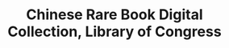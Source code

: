---
objectid: '57'
title: Chinese Rare Book Digital Collection, Library of Congress
alternatetitle:
external_url: https://www.loc.gov/collections/chinese-rare-books/about-this-collection/
category: Digital Manuscript and Rare Book Collections
institution: Library of Congress
description: The Chinese Rare Book Digital Collection draws from the 5,300 titles
  of Chinese rare books housed at the Asian Division of the Library of Congress. The
  online presentation includes nearly 2,000 digitized rare titles. The Chinese Rare
  Book Digital Collection includes the most valuable titles and editions housed in
  the Library's Asian Division, some of which date back to the 11th or 12th century
  and are the only extant copies in the world. This new digital collection brings
  together printed books, manuscripts, Buddhist sutras, works with hand-painted pictures,
  local gazetteers, and ancient maps.
layout: resource
---